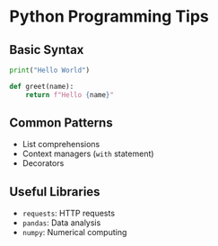 # Python Programming Tips

## Basic Syntax
```python
print("Hello World")

def greet(name):
    return f"Hello {name}"
```

## Common Patterns
- List comprehensions
- Context managers (`with` statement)
- Decorators

## Useful Libraries
- `requests`: HTTP requests
- `pandas`: Data analysis
- `numpy`: Numerical computing